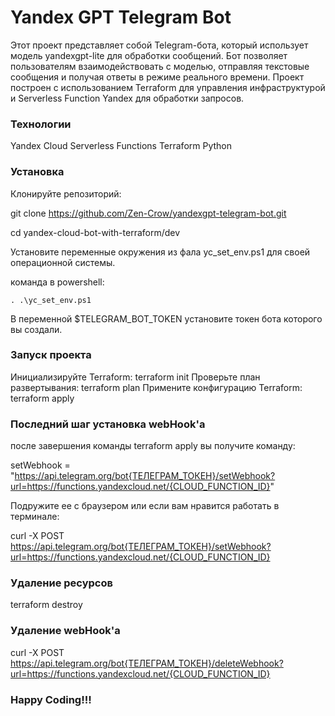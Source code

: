 # Yandex GPT Telegram Bot

Этот проект представляет собой Telegram-бота, который использует модель yandexgpt-lite для обработки сообщений. Бот позволяет пользователям взаимодействовать с моделью, отправляя текстовые сообщения и получая ответы в режиме реального времени. Проект построен с использованием Terraform для управления инфраструктурой и Serverless Function Yandex для обработки запросов.


### Технологии
Yandex Cloud
Serverless Functions
Terraform
Python

### Установка

Клонируйте репозиторий:

git clone https://github.com/Zen-Crow/yandexgpt-telegram-bot.git

cd yandex-cloud-bot-with-terraform/dev

Установите переменные окружения из фала yc_set_env.ps1 для своей операционной системы.

команда в powershell:

    . .\yc_set_env.ps1


В переменной $TELEGRAM_BOT_TOKEN установите токен бота которого вы создали.


### Запуск проекта

Инициализируйте Terraform:            terraform init
Проверьте план развертывания:         terraform plan
Примените конфигурацию Terraform:     terraform apply


### Последний шаг установка webHook'a

после завершения команды terraform apply вы получите команду:

setWebhook = "https://api.telegram.org/bot{ТЕЛЕГРАМ_ТОКЕН}/setWebhook?url=https://functions.yandexcloud.net/{CLOUD_FUNCTION_ID}"

Подружите ее с браузером или если вам нравится работать в терминале:

curl -X POST https://api.telegram.org/bot{ТЕЛЕГРАМ_ТОКЕН}/setWebhook?url=https://functions.yandexcloud.net/{CLOUD_FUNCTION_ID}


### Удаление ресурсов 

terraform destroy

### Удаление webHook'a

curl -X POST https://api.telegram.org/bot{ТЕЛЕГРАМ_ТОКЕН}/deleteWebhook?url=https://functions.yandexcloud.net/{CLOUD_FUNCTION_ID}


### Happy Coding!!!